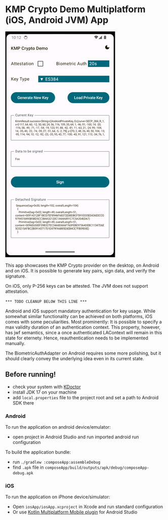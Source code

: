 # KMP Crypto Demo Multiplatform (iOS, Android JVM) App


![img.png](img.png)

This app showcases the KMP Crypto provider on the desktop, on Android and on iOS.
It is possible to generate key pairs, sign data, and verify the signature.

On iOS, only P-256 keys can be attested.
The JVM does not support attestation.

`*** TODO CLEANUP BELOW THIS LINE ***`

Android and iOS support mandatory authentication for key usage. While somewhat similar functionality can be achieved on both platforms, iOS comes with some peculiarities.
Most prominently: It is possible to specify a max validity duration of an authentication context. This property, however, has jwf semantics, since a once authenticated LAContext will remain in this state for eternety.
Hence, reauthentication needs to be implemented manually.

The BiometricAuthAdapter on Android requires some more polishing, but it should clearly convey the underlying idea even in its current state.

## Before running!
 - check your system with [KDoctor](https://github.com/Kotlin/kdoctor)
 - install JDK 17 on your machine
 - add `local.properties` file to the project root and set a path to Android SDK there

### Android
To run the application on android device/emulator:  
 - open project in Android Studio and run imported android run configuration

To build the application bundle:
 - run `./gradlew :composeApp:assembleDebug`
 - find `.apk` file in `composeApp/build/outputs/apk/debug/composeApp-debug.apk`

### iOS
To run the application on iPhone device/simulator:
 - Open `iosApp/iosApp.xcproject` in Xcode and run standard configuration
 - Or use [Kotlin Multiplatform Mobile plugin](https://plugins.jetbrains.com/plugin/14936-kotlin-multiplatform-mobile) for Android Studio



